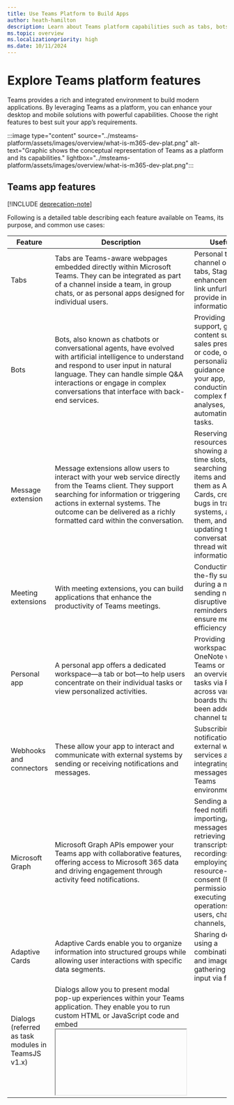 ```yaml
---
title: Use Teams Platform to Build Apps
author: heath-hamilton
description: Learn about Teams platform capabilities such as tabs, bots, message extensions, webhooks, connectors, Microsoft Graph, Adaptive Card, and Copilot extensibility.
ms.topic: overview
ms.localizationpriority: high
ms.date: 10/11/2024
---
```


# Explore Teams platform features

Teams provides a rich and integrated environment to build modern applications. By leveraging Teams as a platform, you can enhance your desktop and mobile solutions with powerful capabilities. Choose the right features to best suit your app’s requirements.

:::image type="content" source="../msteams-platform/assets/images/overview/what-is-m365-dev-plat.png" alt-text="Graphic shows the conceptual representation of Teams as a platform and its capabilities." lightbox="../msteams-platform/assets/images/overview/what-is-m365-dev-plat.png":::

## Teams app features

[!INCLUDE [deprecation-note](~/includes/deprecation-note.md)]

Following is a detailed table describing each feature available on Teams, its purpose, and common use cases:

| Feature                         | Description                                                                                                                                                                                                                                                                                                                                                                                                                           | Useful for                                                                                                                                                                                                                                                                                 |
|---------------------------------|---------------------------------------------------------------------------------------------------------------------------------------------------------------------------------------------------------------------------------------------------------------------------------------------------------------------------------------------------------------------------------------------------------------------------------------|--------------------------------------------------------------------------------------------------------------------------------------------------------------------------------------------------------------------------------------------------------------------------------------------|
| Tabs                            | Tabs are Teams-aware webpages embedded directly within Microsoft Teams. They can be integrated as part of a channel inside a team, in group chats, or as personal apps designed for individual users.                                                                                                                                                                                                                            | Personal tabs, channel or group tabs, Stage View enhancements, and link unfurling to provide in-context information.                                                                                                                                                                        |
| Bots                            | Bots, also known as chatbots or conversational agents, have evolved with artificial intelligence to understand and respond to user input in natural language. They can handle simple Q&A interactions or engage in complex conversations that interface with back-end services.                                                                                                                                              | Providing customer support, generating content such as sales presentations or code, offering personalized guidance within your app, conducting complex financial analyses, and automating various tasks.                                                                              |
| Message extension               | Message extensions allow users to interact with your web service directly from the Teams client. They support searching for information or triggering actions in external systems. The outcome can be delivered as a richly formatted card within the conversation.                                                                                                                                                              | Reserving resources by showing available time slots, searching for work items and sharing them as Adaptive Cards, creating bugs in tracking systems, assigning them, and then updating the conversation thread with detailed information.                                                 |
| Meeting extensions              | With meeting extensions, you can build applications that enhance the productivity of Teams meetings.                                                                                                                                                                                                                                                                                                                                  | Conducting on-the-fly surveys during a meeting or sending non-disruptive reminders to ensure meeting efficiency.                                                                                                                                                                             |
| Personal app                    | A personal app offers a dedicated workspace—a tab or bot—to help users concentrate on their individual tasks or view personalized activities.                                                                                                                                                                                                                                                                                     | Providing a private workspace like OneNote within Teams or offering an overview of tasks via Planner across various boards that have been added as channel tabs.                                                                                                                            |
| Webhooks and connectors         | These allow your app to interact and communicate with external systems by sending or receiving notifications and messages.                                                                                                                                                                                                                                                                                                             | Subscribing to notifications from external web services and integrating external messages into your Teams environment.                                                                                                                                                                        |
| Microsoft Graph                 | Microsoft Graph APIs empower your Teams app with collaborative features, offering access to Microsoft 365 data and driving engagement through activity feed notifications.                                                                                                                                                                                                                                                     | Sending activity feed notifications, importing/exporting messages, retrieving meeting transcripts or recordings, employing resource-specific consent (RSC) permissions, and executing CRUD operations on users, chats, channels, or apps.                                                  |
| Adaptive Cards                  | Adaptive Cards enable you to organize information into structured groups while allowing user interactions with specific data segments.                                                                                                                                                                                                                                                                                                | Sharing details using a combination of text and images, or gathering user input via forms.                                                                                                                                                                                                  |
| Dialogs (referred as task modules in TeamsJS v1.x) | Dialogs allow you to present modal pop-up experiences within your Teams application. They enable you to run custom HTML or JavaScript code and embed <iframe>-based content such as YouTube or Microsoft Stream videos.                                                                                                                                                                                                       | Building interactive, modal interfaces that can run custom scripts or embed multimedia content to enhance user engagement.                                                                                                                                                                |
| Copilot extensibility           | Copilot extensibility offers the ability to customize Microsoft 365 Copilot by integrating additional knowledge bases and skills. Agents can seamlessly incorporate your organization’s expertise, processes, and automation capabilities into the Copilot experience.                                                                                                                                                            | Generating unique insights, automating customer support, aiding in content creation, and performing data analysis by leveraging organizational data and processes.                                                                                                                      |

For additional details on extending Microsoft 365 Copilot, see [Microsoft 365 Copilot extensibility](/microsoft-365-copilot/extensibility/).

### Extend your Teams app across Microsoft 365

If you've already built some Teams apps, you can enhance them further by extending across Microsoft 365. This expansion enables your apps to be accessible not only within Teams but also through other Microsoft 365 platforms such as Outlook.

:::image type="content" border="false" source="assets/images/overview/app-manifest.png" alt-text="Screenshot shows you the configuration of properties in app manifest." lightbox="assets/images/overview/app-manifest.png":::

## Next step

You've now explored a variety of Teams platform features. With this knowledge, you are better equipped to build and expand your app.

Let's move forward and review the solution for the user story.

> [!div class="nextstepaction"]
> [The Teams solution](overview-solution.md)